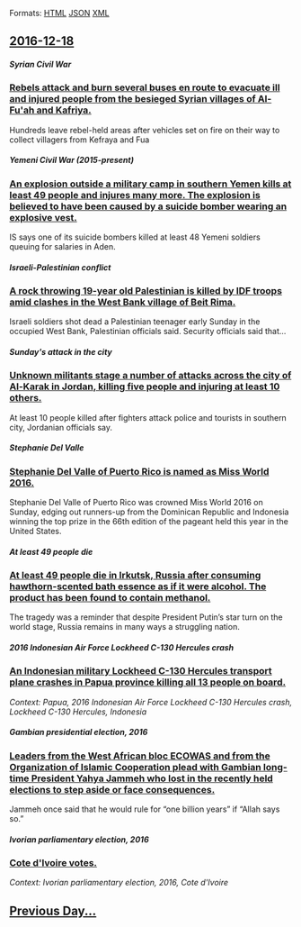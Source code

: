 
Formats: [HTML](2016/12/18/index.html)  [JSON](2016/12/18/index.json)  [XML](2016/12/18/index.xml)  

## [2016-12-18](/news/2016/12/18/index.md)

##### Syrian Civil War
### [Rebels attack and burn several buses en route to evacuate ill and injured people from the besieged Syrian villages of Al-Fu'ah and Kafriya. ](/news/2016/12/18/rebels-attack-and-burn-several-buses-en-route-to-evacuate-ill-and-injured-people-from-the-besieged-syrian-villages-of-al-fu-ah-and-kafriya.md)
Hundreds leave rebel-held areas after vehicles set on fire on their way to collect villagers from Kefraya and Fua

##### Yemeni Civil War (2015-present)
### [An explosion outside a military camp in southern Yemen kills at least 49 people and injures many more. The explosion is believed to have been caused by a suicide bomber wearing an explosive vest. ](/news/2016/12/18/an-explosion-outside-a-military-camp-in-southern-yemen-kills-at-least-49-people-and-injures-many-more-the-explosion-is-believed-to-have-bee.md)
IS says one of its suicide bombers killed at least 48 Yemeni soldiers queuing for salaries in Aden.

##### Israeli-Palestinian conflict
### [A rock throwing 19-year old Palestinian is killed by IDF troops amid clashes in the West Bank village of Beit Rima. ](/news/2016/12/18/a-rock-throwing-19-year-old-palestinian-is-killed-by-idf-troops-amid-clashes-in-the-west-bank-village-of-beit-rima.md)
Israeli soldiers shot dead a Palestinian teenager early Sunday in the occupied West Bank, Palestinian officials said. Security officials said that...

##### Sunday's attack in the city
### [Unknown militants stage a number of attacks across the city of Al-Karak in Jordan, killing five people and injuring at least 10 others. ](/news/2016/12/18/unknown-militants-stage-a-number-of-attacks-across-the-city-of-al-karak-in-jordan-killing-five-people-and-injuring-at-least-10-others.md)
At least 10 people killed after fighters attack police and tourists in southern city, Jordanian officials say.

##### Stephanie Del Valle
### [Stephanie Del Valle of Puerto Rico is named as Miss World 2016. ](/news/2016/12/18/stephanie-del-valle-of-puerto-rico-is-named-as-miss-world-2016.md)
Stephanie Del Valle of Puerto Rico was crowned Miss World 2016 on Sunday, edging out runners-up from the Dominican Republic and Indonesia winning the top prize in the 66th edition of the pageant held this year in the United States.

##### At least 49 people die
### [At least 49 people die in Irkutsk, Russia after consuming hawthorn-scented bath essence as if it were alcohol. The product has been found to contain methanol. ](/news/2016/12/18/at-least-49-people-die-in-irkutsk-russia-after-consuming-hawthorn-scented-bath-essence-as-if-it-were-alcohol-the-product-has-been-found-to.md)
The tragedy was a reminder that despite President Putin’s star turn on the world stage, Russia remains in many ways a struggling nation.

##### 2016 Indonesian Air Force Lockheed C-130 Hercules crash
### [An Indonesian military Lockheed C-130 Hercules transport plane crashes in Papua province killing all 13 people on board. ](/news/2016/12/18/an-indonesian-military-lockheed-c-130-hercules-transport-plane-crashes-in-papua-province-killing-all-13-people-on-board.md)
_Context: Papua, 2016 Indonesian Air Force Lockheed C-130 Hercules crash, Lockheed C-130 Hercules, Indonesia_

##### Gambian presidential election, 2016
### [Leaders from the West African bloc ECOWAS and from the Organization of Islamic Cooperation plead with Gambian long-time President Yahya Jammeh who lost in the recently held elections to step aside or face consequences. ](/news/2016/12/18/leaders-from-the-west-african-bloc-ecowas-and-from-the-organization-of-islamic-cooperation-plead-with-gambian-long-time-president-yahya-jamm.md)
Jammeh once said that he would rule for “one billion years” if “Allah says so.”

##### Ivorian parliamentary election, 2016
### [Cote d'Ivoire votes. ](/news/2016/12/18/ca-te-d-ivoire-votes.md)
_Context: Ivorian parliamentary election, 2016, Cote d'Ivoire_

## [Previous Day...](/news/2016/12/17/index.md)

